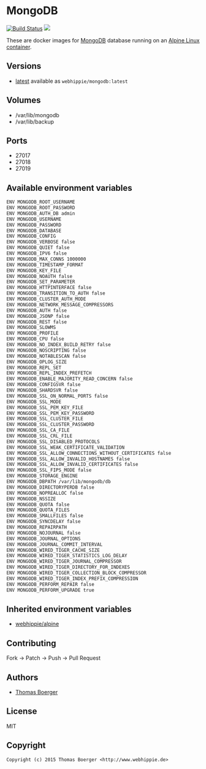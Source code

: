 # MongoDB

[![Build Status](https://cloud.drone.io/api/badges/dockhippie/mongodb/status.svg)](https://cloud.drone.io/dockhippie/mongodb)
[![](https://images.microbadger.com/badges/image/webhippie/mongodb.svg)](https://microbadger.com/images/webhippie/mongodb "Get your own image badge on microbadger.com")

These are docker images for [MongoDB](https://www.mongodb.com) database running on an [Alpine Linux container](https://registry.hub.docker.com/u/webhippie/alpine/).


## Versions

* [latest](./latest) available as `webhippie/mongodb:latest`


## Volumes

* /var/lib/mongodb
* /var/lib/backup


## Ports

* 27017
* 27018
* 27019


## Available environment variables

```bash
ENV MONGODB_ROOT_USERNAME
ENV MONGODB_ROOT_PASSWORD
ENV MONGODB_AUTH_DB admin
ENV MONGODB_USERNAME
ENV MONGODB_PASSWORD
ENV MONGODB_DATABASE
ENV MONGODB_CONFIG
ENV MONGODB_VERBOSE false
ENV MONGODB_QUIET false
ENV MONGODB_IPV6 false
ENV MONGODB_MAX_CONNS 1000000
ENV MONGODB_TIMESTAMP_FORMAT
ENV MONGODB_KEY_FILE
ENV MONGODB_NOAUTH false
ENV MONGODB_SET_PARAMETER
ENV MONGODB_HTTPINTERFACE false
ENV MONGODB_TRANSITION_TO_AUTH false
ENV MONGODB_CLUSTER_AUTH_MODE
ENV MONGODB_NETWORK_MESSAGE_COMPRESSORS
ENV MONGODB_AUTH false
ENV MONGODB_JSONP false
ENV MONGODB_REST false
ENV MONGODB_SLOWMS
ENV MONGODB_PROFILE
ENV MONGODB_CPU false
ENV MONGODB_NO_INDEX_BUILD_RETRY false
ENV MONGODB_NOSCRIPTING false
ENV MONGODB_NOTABLESCAN false
ENV MONGODB_OPLOG_SIZE
ENV MONGODB_REPL_SET
ENV MONGODB_REPL_INDEX_PREFETCH
ENV MONGODB_ENABLE_MAJORITY_READ_CONCERN false
ENV MONGODB_CONFIGSVR false
ENV MONGODB_SHARDSVR false
ENV MONGODB_SSL_ON_NORMAL_PORTS false
ENV MONGODB_SSL_MODE
ENV MONGODB_SSL_PEM_KEY_FILE
ENV MONGODB_SSL_PEM_KEY_PASSWORD
ENV MONGODB_SSL_CLUSTER_FILE
ENV MONGODB_SSL_CLUSTER_PASSWORD
ENV MONGODB_SSL_CA_FILE
ENV MONGODB_SSL_CRL_FILE
ENV MONGODB_SSL_DISABLED_PROTOCOLS
ENV MONGODB_SSL_WEAK_CERTIFICATE_VALIDATION
ENV MONGODB_SSL_ALLOW_CONNECTIONS_WITHOUT_CERTIFICATES false
ENV MONGODB_SSL_ALLOW_INVALID_HOSTNAMES false
ENV MONGODB_SSL_ALLOW_INVALID_CERTIFICATES false
ENV MONGODB_SSL_FIPS_MODE false
ENV MONGODB_STORAGE_ENGINE
ENV MONGODB_DBPATH /var/lib/mongodb/db
ENV MONGODB_DIRECTORYPERDB false
ENV MONGODB_NOPREALLOC false
ENV MONGODB_NSSIZE
ENV MONGODB_QUOTA false
ENV MONGODB_QUOTA_FILES
ENV MONGODB_SMALLFILES false
ENV MONGODB_SYNCDELAY false
ENV MONGODB_REPAIRPATH
ENV MONGODB_NOJOURNAL false
ENV MONGODB_JOURNAL_OPTIONS
ENV MONGODB_JOURNAL_COMMIT_INTERVAL
ENV MONGODB_WIRED_TIGER_CACHE_SIZE
ENV MONGODB_WIRED_TIGER_STATISTICS_LOG_DELAY
ENV MONGODB_WIRED_TIGER_JOURNAL_COMPRESSOR
ENV MONGODB_WIRED_TIGER_DIRECTORY_FOR_INDEXES
ENV MONGODB_WIRED_TIGER_COLLECTION_BLOCK_COMPRESSOR
ENV MONGODB_WIRED_TIGER_INDEX_PREFIX_COMPRESSION
ENV MONGODB_PERFORM_REPAIR false
ENV MONGODB_PERFORM_UPGRADE true
```


## Inherited environment variables

* [webhippie/alpine](https://github.com/dockhippie/alpine#available-environment-variables)


## Contributing

Fork -> Patch -> Push -> Pull Request


## Authors

* [Thomas Boerger](https://github.com/tboerger)


## License

MIT


## Copyright

```
Copyright (c) 2015 Thomas Boerger <http://www.webhippie.de>
```
